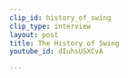 ```yaml
---
clip_id: history_of_swing
clip_type: interview
layout: post
title: The History of Swing
youtube_id: dIuhsUSXCvA

---
```


